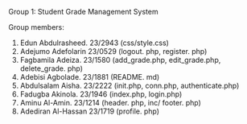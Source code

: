 Group 1: Student Grade Management System

Group members:
1. Edun Abdulrasheed.    23/2943  (css/style.css)
2. Adejumo Adefolarin    23/0529 (logout. php, register. php)
3. Fagbamila Adeiza.     23/1580 (add_grade.php, edit_grade.php,
delete_grade. php)
4. Adebisi Agbolade.     23/1881 (README. md)
5. Abdulsalam Aisha.     23/2222 (init.php, conn.php, authenticate.php)
6. Fadugba Akinola.      23/1946 (index.php, login.php)
7. Aminu Al-Amin.        23/1214 (header. php, inc/
footer. php)
8. Adediran Al-Hassan    23/1719 (profile. php)
